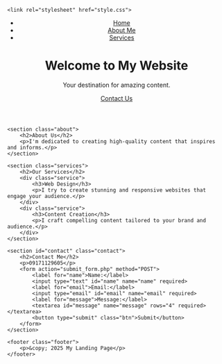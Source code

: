 
<html lang="en">
<head>
    <meta charset="UTF-8">
    <meta name="viewport" content="width=device-width, initial-scale=1.0">
    
    <link rel="stylesheet" href="style.css">
</head>
<body>
    <header class="header">
        <nav class="navbar">
            <ul>
                <li><a href="#">Home</a></li>
                <li><a href="#">About Me</a></li>
                <li><a href="#">Services</a></li>
            </ul>
        </nav>
        <div class="hero">
            <h1>Welcome to My Website</h1>
            <p>Your destination for amazing content.</p>
            <a href="#contact" class="btn">Contact Us</a>
        </div>
    </header>

    <section class="about">
        <h2>About Us</h2>
        <p>I'm dedicated to creating high-quality content that inspires and informs.</p>
    </section>

    <section class="services">
        <h2>Our Services</h2>
        <div class="service">
            <h3>Web Design</h3>
            <p>I try to create stunning and responsive websites that engage your audience.</p>
        </div>
        <div class="service">
            <h3>Content Creation</h3>
            <p>I craft compelling content tailored to your brand and audience.</p>
        </div>
    </section>

    <section id="contact" class="contact">
        <h2>Contact Me</h2>
        <p>09171129605</p>
        <form action="submit_form.php" method="POST">
            <label for="name">Name:</label>
            <input type="text" id="name" name="name" required>
            <label for="email">Email:</label>
            <input type="email" id="email" name="email" required>
            <label for="message">Message:</label>
            <textarea id="message" name="message" rows="4" required></textarea>
            <button type="submit" class="btn">Submit</button>
        </form>
    </section>

    <footer class="footer">
        <p>&copy; 2025 My Landing Page</p>
    </footer>
</body>
</html>


